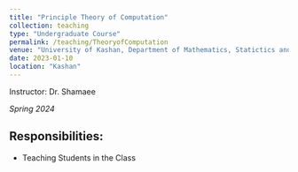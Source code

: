```yaml
---
title: "Principle Theory of Computation"
collection: teaching
type: "Undergraduate Course"
permalink: /teaching/TheoryofComputation
venue: "University of Kashan, Department of Mathematics, Statictics and Computer Science"
date: 2023-01-10
location: "Kashan"
---
```




Instructor: Dr. Shamaee

*Spring 2024*


## Responsibilities:
- Teaching Students in the Class
